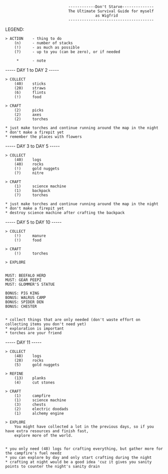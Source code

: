 											
								------------Don't Starve-------------- 
								The Ultimate Survival Guide for myself
											as Wigfrid
								--------------------------------------

LEGEND:

	> ACTION  	- thing to do
		(n)   	- number of stacks
		(!)		- as much as possible
		(?)		- up to you (can be zero), or if needed	

	     *    	- note

----- DAY 1 to DAY 2 -----
	
	> COLLECT 
		(40) 	sticks
		(20)	straws 
		(6) 	flints
		(!)		food

	> CRAFT
		(2)		picks
		(2)		axes
		(2)		torches

	* just make torches and continue running around the map in the night
	* don't make a firepit yet
	* remember the places with flowers


----- DAY 3 to DAY 5 -----
	
	> COLLECT 
		(40) 	logs
		(40)	rocks 
		(!) 	gold nuggets
		(?)		nitre

	> CRAFT
		(1)		science machine
		(1)		backpack
		(?)		torches

	* just make torches and continue running around the map in the night
	* don't make a firepit yet
	* destroy science machine after crafting the backpack

----- DAY 5 to DAY 10 -----
	
	> COLLECT 
  	  	(!)     manure
  	  	(!)		food

	> CRAFT
    	(!)     torches

	> EXPLORE


	MUST: BEEFALO HERD
	MUST: GEAR PEEPZ
	MUST: GLOMMER'S STATUE

	BONUS: PIG KING
	BONUS: WALRUS CAMP
	BONUS: SPIDER DEN
	BONUS: CHESTER


	* collect things that are only needed (don't waste effort on collecting items you don't need yet)
	* exploration is important
	* torches are your friend


----- DAY 11  -----
	
	> COLLECT 
		(48)	logs
		(28)	rocks
		(5)		gold nuggets

	> REFINE
		(13) 	planks
		(4)		cut stones

	> CRAFT
		(1)		campfire
		(1)		science machine
		(3)		chests
		(2)		electric doodads
		(1)		alchemy engine

	> EXPLORE
		You might have collected a lot in the previous days, so if you have extra resources and finish fast,
		explore more of the world.


	* you only need (48) logs for crafting everything, but gather more for the campfire's fuel needz
	* you can explore by day and only start crafting during the night
	* crafting at night would be a good idea 'cuz it gives you sanity points to counter the night's sanity drain



    

	